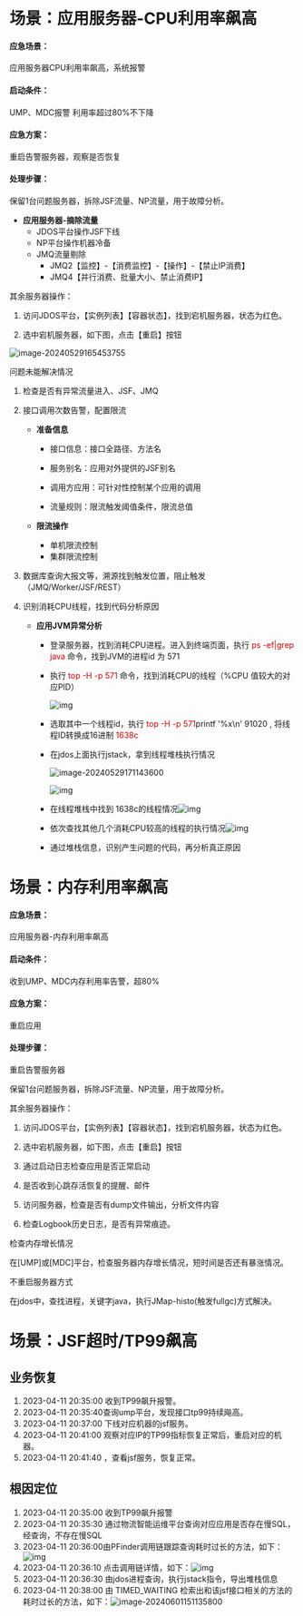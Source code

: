 # 场景：应用服务器-CPU利用率飙高

#### 应急场景：

应用服务器CPU利用率飙高，系统报警

#### 启动条件：

UMP、MDC报警 利用率超过80%不下降

#### 应急方案：

重启告警服务器，观察是否恢复

#### 处理步骤：

保留1台问题服务器，拆除JSF流量、NP流量，用于故障分析。

- **应用服务器-摘除流量**
  - JDOS平台操作JSF下线
  - NP平台操作机器冷备
  - JMQ流量剔除
    - JMQ2【监控】-【消费监控】-【操作】-【禁止IP消费】
    - JMQ4【并行消费、批量大小、禁止消费IP】

其余服务器操作：

1. 访问JDOS平台，【实例列表】【容器状态】，找到宕机服务器，状态为红色。


2. 选中宕机服务器，如下图，点击【重启】按钮


![image-20240529165453755](./故障演练手册.assets/image-20240529165453755.png)

问题未能解决情况

1. 检查是否有异常流量进入、JSF、JMQ 

2. 接口调用次数告警，配置限流

   - **准备信息**
     - 接口信息：接口全路径、方法名
     
     - 服务别名：应用对外提供的JSF别名
     
     - 调用方应用：可针对性控制某个应用的调用
     
     - 流量规则：限流触发阈值条件，限流总值
     
   - **限流操作**
     - 单机限流控制
     - 集群限流控制


3. 数据库查询大报文等，溯源找到触发位置，阻止触发（JMQ/Worker/JSF/REST）


4. 识别消耗CPU线程，找到代码分析原因


   - **应用JVM异常分析**

     - 登录服务器，找到消耗CPU进程。进入到终端页面，执行 <font color="#dd0000">ps -ef|grep java</font> 命令，找到JVM的进程id 为 571

     - 执行 <font color="#dd0000">top -H -p 571</font> 命令，找到消耗CPU的线程（%CPU 值较大的对应PID）

       ![img](./故障演练手册.assets/link-1716973687827-4.png)

     - 选取其中一个线程id，执行 <font color="#dd0000">top -H -p 571</font>printf '%x\n' 91020 , 将线程ID转换成16进制 <font color="#dd0000">1638c</font>
     
     - 在jdos上面执行jstack，拿到线程堆栈执行情况
     
       ![image-20240529171143600](./故障演练手册.assets/image-20240529171143600.png)
     
       ![img](./故障演练手册.assets/link-1716973942395-7.png)
     
     - 在线程堆栈中找到 1638c的线程情况![img](./故障演练手册.assets/link-1716973983834-10.png)
     
     - 依次查找其他几个消耗CPU较高的线程的执行情况![img](./故障演练手册.assets/link-1716974007730-13.png)
     
     - 通过堆栈信息，识别产生问题的代码，再分析真正原因
     



# 场景：内存利用率飙高

#### 应急场景：

应用服务器-内存利用率飙高

#### 启动条件：

收到UMP、MDC内存利用率告警，超80%

#### 应急方案：

重启应用

#### 处理步骤：

重启告警服务器

保留1台问题服务器，拆除JSF流量、NP流量，用于故障分析。

其余服务器操作：

1. 访问JDOS平台，【实例列表】【容器状态】，找到宕机服务器，状态为红色。

2. 选中宕机服务器，如下图，点击【重启】按钮

3. 通过启动日志检查应用是否正常启动

4. 是否收到心跳存活恢复的提醒、邮件

5. 访问服务器，检查是否有dump文件输出，分析文件内容

6. 检查Logbook历史日志，是否有异常痕迹。

检查内存增长情况

   在[UMP]或[MDC]平台，检查服务器内存增长情况，短时间是否还有暴涨情况。



不重启服务器方式

在jdos中，查找进程，关键字java，执行JMap-histo(触发fullgc)方式解决。



# 场景：JSF超时/TP99飙高

## 业务恢复

1. 2023-04-11 20:35:00 收到TP99飙升报警。
2. 2023-04-11 20:35:40查询ump平台，发现接口tp99持续飚高。
3. 2023-04-11 20:37:00 下线对应机器的jsf服务。
4. 2023-04-11 20:41:00  观察对应IP的TP99指标恢复正常后，重启对应的机器。
5. 2023-04-11 20:41:40 ，查看jsf服务，恢复正常。

## 根因定位

1. 2023-04-11 20:35:00 收到TP99飙升报警
2. 2023-04-11 20:35:30 通过物流智能运维平台查询对应应用是否存在慢SQL，经查询，不存在慢SQL
3. 2023-04-11 20:36:00由PFinder调用链跟踪查询耗时过长的方法，如下：![img](./故障演练手册.assets/link-1717036586389-16.png)
4. 2023-04-11 20:36:10 点击调用链详情，如下：![img](./故障演练手册.assets/link-1717036605670-19.png)
5. 2023-04-11 20:36:30  由jdos进程查询，执行jstack指令，导出堆栈信息
6. 2023-04-11 20:38:00 由 TIMED_WAITING 检索出和该jsf接口相关的方法的耗时过长的方法，如下：![image-20240601151135800](./故障演练手册.assets/image-20240601151135800.png)
